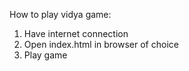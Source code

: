 How to play vidya game:

1. Have internet connection
2. Open index.html in browser of choice
3. Play game
